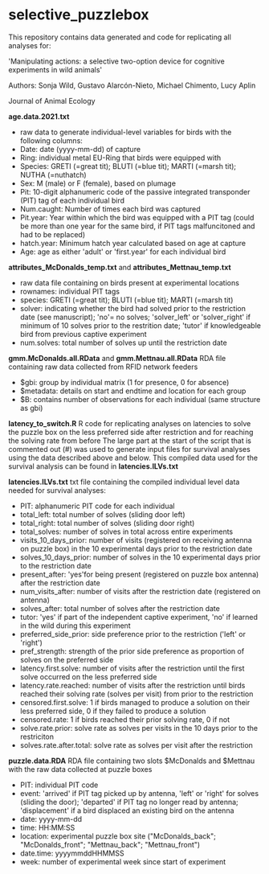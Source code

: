 # selective_puzzlebox

This repository contains data generated and code for replicating all analyses for:

'Manipulating actions: a selective two-option device for cognitive experiments in wild animals'

Authors: Sonja Wild, Gustavo Alarcón-Nieto, Michael Chimento, Lucy Aplin

Journal of Animal Ecology

**age.data.2021.txt**
- raw data to generate individual-level variables for birds with the following columns:
- Date: date (yyyy-mm-dd) of capture 
- Ring: individual metal EU-Ring that birds were equipped with
- Species: GRETI (=great tit); BLUTI (=blue tit); MARTI (=marsh tit); NUTHA (=nuthatch)
- Sex: M (male) or F (female), based on plumage    
- Pit: 10-digit alphanumeric code of the passive integrated transponder (PIT) tag of each individual bird
- Num.caught: Number of times each bird was captured
- Pit.year: Year within which the bird was equipped with a PIT tag (could be more than one year for the same bird, if PIT tags malfuncitoned and had to be replaced)
- hatch.year: Minimum hatch year calculated based on age at capture
- Age: age as either 'adult' or 'first.year' for each individual bird

**attributes_McDonalds_temp.txt** and **attributes_Mettnau_temp.txt**
- raw data file containing on birds present at experimental locations
- rownames: individual PIT tags
- species: GRETI (=great tit); BLUTI (=blue tit); MARTI (=marsh tit)
- solver: indicating whether the bird had solved prior to the restriction date (see manuscript); 
'no'= no solves; 'solver_left' or 'solver_right' if minimum of 10 solves prior to the restrition date; 'tutor' if knowledgeable bird from previous captive experiment
- num.solves: total number of solves up until the restriction date

**gmm.McDonalds.all.RData** and **gmm.Mettnau.all.RData**
RDA file containing raw data collected from RFID network feeders
- $gbi: group by individual matrix (1 for presence, 0 for absence)
- $metadata: details on start and endtime and location for each group
- $B: contains number of observations for each individual (same structure as gbi)

**latency_to_switch.R**
R code for replicating analyses on latencies to solve the puzzle box on the less preferred side after restriction and for reaching the solving rate from before
The large part at the start of the script that is commented out (#) was used to generate input files for survival analyses using the data described above and below.
This compiled data used for the survival analysis can be found in **latencies.ILVs.txt**

**latencies.ILVs.txt**
txt file containing the compiled individual level data needed for survival analyses:
- PIT: alphanumeric PIT code for each individual
- total_left: total number of solves (sliding door left)
- total_right: total number of solves (sliding door right)
- total_solves: number of solves in total across entire experiments
- visits_10_days_prior: number of visits (registered on receiving antenna on puzzle box) in the 10 experimental days prior to the restriction date
- solves_10_days_prior: number of solves in the 10 experimental days prior to the restriction date
- present_after: 'yes'for being present (registered on puzzle box antenna) after the restriction date
- num_visits_after: number of visits after the restriction date (registered on antenna)
- solves_after: total number of solves after the restriction date
- tutor: 'yes' if part of the independent captive experiment, 'no' if learned in the wild during this experiment
- preferred_side_prior: side preference prior to the restriction ('left' or 'right')
- pref_strength: strength of the prior side preference as proportion of solves on the preferred side
- latency.first.solve: number of visits after the restriction until the first solve occurred on the less preferred side
- latency.rate.reached: number of visits after the restriction until birds reached their solving rate (solves per visit) from prior to the restriction
- censored.first.solve: 1 if birds managed to produce a solution on their less preferred side, 0 if they failed to produce a solution
- censored.rate: 1 if birds reached their prior solving rate, 0 if not
- solve.rate.prior: solve rate as solves per visits in the 10 days prior to the restriciton
- solves.rate.after.total: solve rate as solves per visit after the restriction

**puzzle.data.RDA**
RDA file containing two slots $McDonalds and $Mettnau with the raw data collected at puzzle boxes
- PIT: individual PIT code
- event: 'arrived' if PIT tag picked up by antenna, 'left' or 'right' for solves (sliding the door); 'departed' if PIT tag no longer read by antenna; 
'displacement' if a bird displaced an existing bird on the antenna
- date: yyyy-mm-dd
- time: HH:MM:SS
- location: experimental puzzle box site ("McDonalds_back"; "McDonalds_front"; "Mettnau_back"; "Mettnau_front")
- date.time: yyyymmddHHMMSS
- week: number of experimental week since start of experiment
